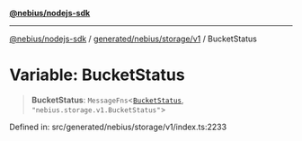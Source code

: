 [**@nebius/nodejs-sdk**](../../../../../README.md)

***

[@nebius/nodejs-sdk](../../../../../README.md) / [generated/nebius/storage/v1](../README.md) / BucketStatus

# Variable: BucketStatus

> **BucketStatus**: `MessageFns`\<[`BucketStatus`](../interfaces/BucketStatus.md), `"nebius.storage.v1.BucketStatus"`\>

Defined in: src/generated/nebius/storage/v1/index.ts:2233
